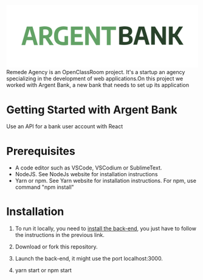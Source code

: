 <img src="./public/logo-argentBank.png"/>
Remede Agency is an OpenClassRoom project. It's a startup an agency specializing in the development of web applications.On this project we worked with Argent Bank, a new bank that needs to set up its application

# Getting Started with Argent Bank
Use an API for a bank user account with React

# Prerequisites
* A code editor such as VSCode, VSCodium or SublimeText.
* NodeJS. See NodeJs website for installation instructions
* Yarn or npm. See Yarn website for installation instructions. For npm, use command "npm install"


# Installation
1. To run it locally, you need to [install the back-end](https://github.com/OpenClassrooms-Student-Center/Project-10-Bank-API), you just have to follow the instructions in the previous link.

2. Download or fork this repository.

3. Launch the back-end, it might use the port localhost:3000.

4. yarn start or npm start
